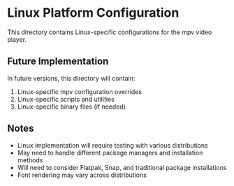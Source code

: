 # Linux Platform Configuration

This directory contains Linux-specific configurations for the mpv video player.

## Future Implementation

In future versions, this directory will contain:

1. Linux-specific mpv configuration overrides
2. Linux-specific scripts and utilities
3. Linux-specific binary files (if needed)

## Notes

- Linux implementation will require testing with various distributions
- May need to handle different package managers and installation methods
- Will need to consider Flatpak, Snap, and traditional package installations
- Font rendering may vary across distributions 